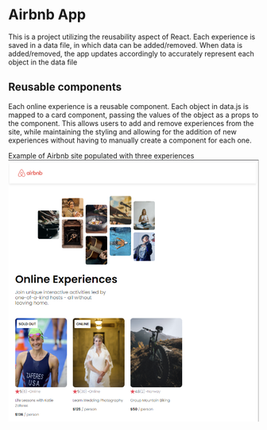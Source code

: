 # Airbnb App

This is a project utilizing the reusability aspect of React. Each experience is saved in a data file, in which data can be added/removed. When data is added/removed, the app updates accordingly to accurately represent each object in the data file

## Reusable components

Each online experience is a reusable component. Each object in data.js is mapped to a card component, passing the values of the object as a props to the component. This allows users to add and remove experiences from the site, while maintaining the styling and allowing for the addition of new experiences without having to manually create a component for each one.

Example of Airbnb site populated with three experiences
![site](/public/home.png)